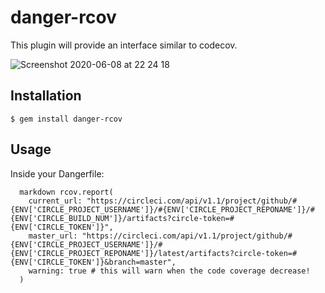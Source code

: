 # danger-rcov

This plugin will provide an interface similar to codecov.

![Screenshot 2020-06-08 at 22 24 18](https://user-images.githubusercontent.com/756762/84170757-e2b8a700-aa71-11ea-8573-da077ec07267.png)



## Installation

    $ gem install danger-rcov

## Usage

  Inside your Dangerfile:

  ```
    markdown rcov.report(
      current_url: "https://circleci.com/api/v1.1/project/github/#{ENV['CIRCLE_PROJECT_USERNAME']}/#{ENV['CIRCLE_PROJECT_REPONAME']}/#{ENV['CIRCLE_BUILD_NUM']}/artifacts?circle-token=#{ENV['CIRCLE_TOKEN']}",
      master_url: "https://circleci.com/api/v1.1/project/github/#{ENV['CIRCLE_PROJECT_USERNAME']}/#{ENV['CIRCLE_PROJECT_REPONAME']}/latest/artifacts?circle-token=#{ENV['CIRCLE_TOKEN']}&branch=master",
      warning: true # this will warn when the code coverage decrease!
    )
  ```
